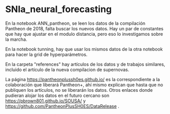 # SNIa_neural_forecasting

En la notebook ANN_pantheon, se leen los datos de la compilación Pantheon de 2018, falta buscar los nuevos datos. Hay un par de constantes que hay que ajustar en el modulo distancia, pero eso lo investigamos sobre la marcha. 


En la notebook tunning, hay que usar los mismos datos de la otra notebook para hacer la grid de hyperparámetros. 

En la carpeta "references" hay artículos de los datos y de trabajos similares, incluido el artículo de la nueva compilacion de supernovas. 

La página https://pantheonplussh0es.github.io/ es la correspondiente a la colaboración que liberará Pantheon+, ahí mismo explican que hasta que no publiquen los artículos, no se liberarán los datos. Otros enlaces donde pudieran alojar los datos en el futuro cercano son https://pbrown801.github.io/SOUSA/ y https://github.com/PantheonPlusSH0ES/DataRelease .
